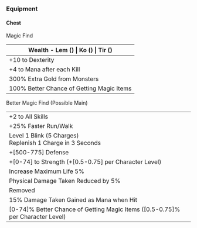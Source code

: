 ### Equipment
#### Chest
Magic Find

| **Wealth - Lem () \| Ko () \| Tir ()**    |
| ----------------------------------------- |
| +10 to Dexterity                          |
| +4 to Mana after each Kill                |
| 300% Extra Gold from Monsters             |
| 100% Better Chance of Getting Magic Items |
Better Magic Find (Possible Main)

|                                                                                |
| ------------------------------------------------------------------------------ |
| +2 to All Skills                                                               |
| +25% Faster Run/Walk                                                           |
| Level 1 Blink (5 Charges)  <br>Replenish 1 Charge in 3 Seconds                 |
| +[500-775] Defense                                                             |
| +[0-74] to Strength (+[0.5-0.75] per Character Level)                          |
| Increase Maximum Life 5%                                                       |
| Physical Damage Taken Reduced by 5%                                            |
| Removed                                                                        |
| 15% Damage Taken Gained as Mana when Hit                                       |
| [0-74]% Better Chance of Getting Magic Items ([0.5-0.75]% per Character Level) |